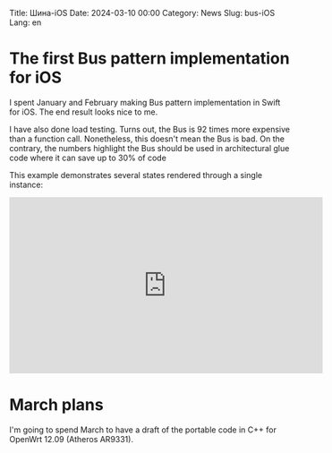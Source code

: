 Title: Шина-iOS
Date: 2024-03-10 00:00
Category: News
Slug: bus-iOS
Lang: en

# The first Bus pattern implementation for iOS

I spent January and February making Bus pattern implementation in Swift for iOS.
The end result looks nice to me.

I have also done load testing. Turns out, the Bus is 92 times more expensive
than a function call. Nonetheless, this doesn't mean the Bus is bad. On the
contrary, the numbers highlight the Bus should be used in architectural
glue code where it can save up to 30% of code

This example demonstrates several states rendered through a single instance:

<iframe width="560" height="315" src="https://www.youtube.com/embed/xviaEbSd54o?si=7oZRU4Sjp3Hc5mX3" title="YouTube video player" frameborder="0" allow="accelerometer; autoplay; clipboard-write; encrypted-media; gyroscope; picture-in-picture; web-share" allowfullscreen></iframe>

# March plans

I'm going to spend March to have a draft of the portable code in C++ for OpenWrt 12.09 (Atheros AR9331).

